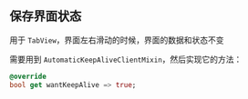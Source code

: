 ## 保存界面状态
用于 `TabView`，界面左右滑动的时候，界面的数据和状态不变

需要用到 `AutomaticKeepAliveClientMixin`，然后实现它的方法：
```dart
@override
bool get wantKeepAlive => true;
```